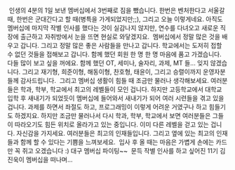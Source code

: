  인생의 4분의 1일 보낸 멤버십에서 3번째로 짐을 뺐습니다. 한번은 벤처한다고 서울갈 때, 한번은 군대간다고 할 때(병특을 가게되었지만;;), 그리고 오늘 이렇게네요. 아직도 멤버십에 마지막 작별 인사를 했다는 것이 실감나지 않지만, 연수를 다녀오고 새로운 직장에 출근하고 자취방에서 눈을 뜨면 현실로 와닿겠지요.
 멤버십에서 정말 많은 것을 배우고 갑니다. 그리고 정말 많은 좋은 사람들을 만나고 갑니다. 학교에서는 도저히 접할 수 없던 것들을 접해보고 갑니다. 함께 했던 회원 한 명 한 명 마음에 품고 가겠습니다. 다들 많이 보고 싶을 꺼에요. 함께 했던 OT, 세미나, 술자리, 과제, MT 들... 잊지 않겠습니다. 그리고 재기형, 희준이형, 해동이형, 찬호형, 태윤이, 그리고 승렬이까지 운영자분들께 감사드립니다.
 그리고 멤버십 생활이 힘들 때 조금만 물러나 생각해보세요. 여러분들은 학과, 학부, 학교에서 최고의 레벨들이 모인 겁니다. 하지만 고등학교에서 대학교 입학 후 새내기가 되었듯이 멤버십에 들어와서 새내기가 되어 여러 시련들을 겪고 있을 겁니다. 과제를 하면서 좌절도 하고, 프로그래밍이 이렇게 어려운 거였구나 하고 힘들기도 하겠지요. 하지만 조금만 물러나서 다시 학과, 학부, 학교에서 보면 여러분들은 그들이 따라오기도 힘든 위치로 올라가고 있는 중입니다. 이미 다른 레벨을 걷고 있는 겁니다. 자신감을 가지세요. 여러분들은 최고의 인재들입니다. 그리고 옆에 있는 최고의 인재들과 함께 할 수 있다는 기쁨을 느껴보세요.
 입사 후 올 때는 마음은 가볍게 손에는 카드만 꼭 쥐고 오겠습니다 :) 대구 멤버십 파이팅~~
 문득 작별 인사를 하고 싶어진 11기 김진욱이 멤버십을 떠나며...

